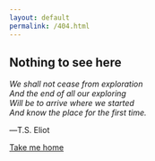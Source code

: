 ```yaml
---
layout: default
permalink: /404.html
---
```

<div class="wrapper margin--t-base">
<h2>Nothing to see here</h2>
<i>
We shall not cease from exploration <br />
And the end of all our exploring <br />
Will be to arrive where we started <br />
And know the place for the first time.
</i>
<p>―T.S. Eliot</p>
<a href="/">Take me home</a>
</div>

